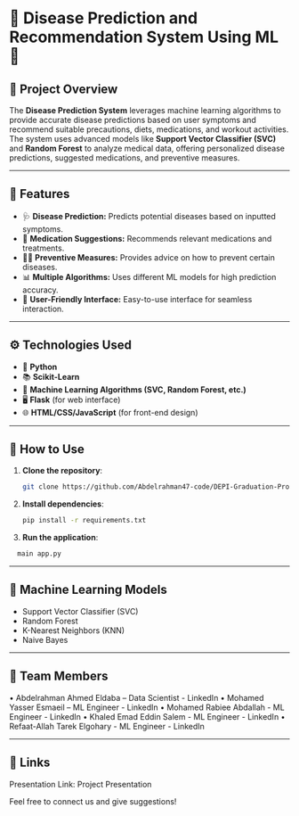 # 🌟 **Disease Prediction and Recommendation System Using ML** 🌟

## 📄 **Project Overview**
The **Disease Prediction System** leverages machine learning algorithms to provide accurate disease predictions based on user symptoms and recommend suitable precautions, diets, medications, and workout activities.  The system uses advanced models like **Support Vector Classifier (SVC)** and **Random Forest** to analyze medical data, offering personalized disease predictions, suggested medications, and preventive measures.

---

## 🚀 **Features**
- 🩺 **Disease Prediction:** Predicts potential diseases based on inputted symptoms.
- 💊 **Medication Suggestions:** Recommends relevant medications and treatments.
- 🧑‍⚕️ **Preventive Measures:** Provides advice on how to prevent certain diseases.
- 📊 **Multiple Algorithms:** Uses different ML models for high prediction accuracy.
- 📱 **User-Friendly Interface:** Easy-to-use interface for seamless interaction.

---

## ⚙️ **Technologies Used**
- 🐍 **Python**
- 📚 **Scikit-Learn**
- 🤖 **Machine Learning Algorithms (SVC, Random Forest, etc.)**
- 🖥️ **Flask** (for web interface)
- 🌐 **HTML/CSS/JavaScript** (for front-end design)

---

## 📝 **How to Use**
1. **Clone the repository**:
   ```bash
   git clone https://github.com/Abdelrahman47-code/DEPI-Graduation-Project-2024
   ```
2. **Install dependencies**:
   ```bash
   pip install -r requirements.txt
   ```
3. **Run the application**:
```bash
  main app.py
```

---

## 🧪 Machine Learning Models
- Support Vector Classifier (SVC)
- Random Forest
- K-Nearest Neighbors (KNN)
- Naive Bayes

---

## 👥 Team Members

•	Abdelrahman Ahmed Eldaba – Data Scientist - LinkedIn
•	Mohamed Yasser Esmaeil – ML Engineer - LinkedIn
•	Mohamed Rabiee Abdallah - ML Engineer - LinkedIn
•	Khaled Emad Eddin Salem - ML Engineer - LinkedIn
•	Refaat-Allah Tarek Elgohary - ML Engineer - LinkedIn

---

## 🔗 Links
Presentation Link: Project Presentation

Feel free to connect us and give suggestions!
